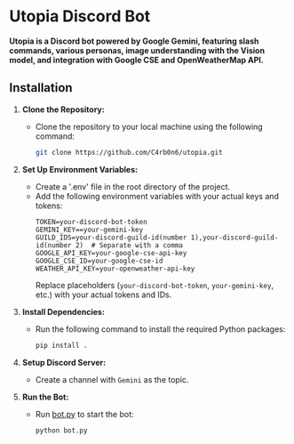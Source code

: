 # Utopia Discord Bot

**Utopia is a Discord bot powered by Google Gemini, featuring slash commands, various personas, image understanding with the Vision model, and integration with Google CSE and OpenWeatherMap API.**

## Installation

1. **Clone the Repository:**
   - Clone the repository to your local machine using the following command:
     ```bash
     git clone https://github.com/C4rb0n6/utopia.git
     ```

2. **Set Up Environment Variables:**
   - Create a '.env' file in the root directory of the project.
   - Add the following environment variables with your actual keys and tokens:
     ```env
     TOKEN=your-discord-bot-token
     GEMINI_KEY==your-gemini-key
     GUILD_IDS=your-discord-guild-id(number 1),your-discord-guild-id(number 2)  # Separate with a comma
     GOOGLE_API_KEY=your-google-cse-api-key
     GOOGLE_CSE_ID=your-google-cse-id
     WEATHER_API_KEY=your-openweather-api-key
     ```
     Replace placeholders (`your-discord-bot-token`, `your-gemini-key`, etc.) with your actual tokens and IDs.

3. **Install Dependencies:**
   - Run the following command to install the required Python packages:
     ```bash
     pip install .
     ```

4. **Setup Discord Server:** 
   - Create a channel with ```Gemini``` as the topic.

5. **Run the Bot:**
   - Run [bot.py](/bot.py) to start the bot:
     ```bash
     python bot.py
     ```
